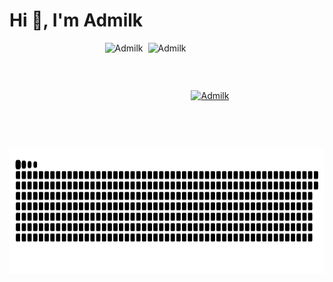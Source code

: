 <h1>Hi 👋, I'm Admilk</h1>
<!-- <img src="/github-metrics.svg" style="width:100%;height:auto;" /> -->
<div style="display: flex; flex-wrap: wrap; gap: 8px; justify-content: center; align-items: center;">
  <img src="https://github-readme-stats.vercel.app/api?username=Admilkk&show_icons=true&locale=cn&theme=tokyonight" alt="Admilk" height="170"/>
<!--   <img src="https://github-readme-streak-stats.herokuapp.com/?user=Admilkk&theme=tokyonight" alt="Admilk" height="150"/> -->
  <img src="https://github-readme-stats.vercel.app/api/top-langs?username=Admilkk&show_icons=true&theme=tokyonight&locale=cn&layout=compact" alt="Admilk" height="170"/>
  <a href="https://github.com/ryo-ma/github-profile-trophy">
    <img src="https://github-profile-trophy.vercel.app/?username=Admilkk&theme=tokyonight&locale=cn" alt="Admilk" height="150"/>
  </a>
</div>
<img src="https://raw.githubusercontent.com/Admilkk/Admilkk/refs/heads/output/github-contribution-grid-snake-dark.svg" alt="Admilk" height="200" width="auto"/>
